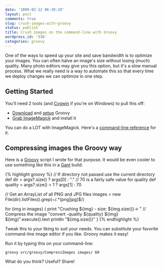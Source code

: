 ```yaml
---
date: '2009-02-12 06:30:29'
layout: post
comments: true
slug: crush-images-with-groovy
status: publish
title: Crush images on the command-line with Groovy
wordpress_id: '536'
categories: groovy
---
```


One of the ways to speed up your site and save bandwidth is to optimize your images. You can often halve an image's size without losing (much) quality. Many photo editors may give you this option, but it's a slow manual process. What we really need is a way to automate this so that every time we deploy changes we can optimize in one step.

## Getting Started

You'll need 2 tools (and [Cygwin](http://cygwin.com) if you're on Windows) to pull this off:

  * [Download](http://groovy.codehaus.org/Download) and [setup](http://groovy.codehaus.org/Tutorial+1+-+Getting+started) Groovy
  * [Grab ImageMagick](http://www.imagemagick.org/script/download.php) and install it

You can do a LOT with ImageMagick. Here's a [command-line reference](http://www.imagemagick.org/www/command-line-options.html) for it.

## Compressing images the Groovy way

Here is a [Groovy](http://groovy.codehaus.org/) script I wrote for that purpose. It would be even cooler to use something like this in a [Gant](http://groovy.codehaus.org/Gant) build:

{% highlight groovy %}
// If directory not passed use the current directory
def dir = args?.size() ? args[0] : "."
// 70 is a fairly safe value for quality
def quality = args?.size() > 1 ? args[1] : 70

// Get an ArrayList of all PNG and JPG files
images = new File(dir).listFiles().grep(~/.*(png|jpg)$/)

for (img in images) {
    print "Crushing ${img} - size: ${img.size()}-> "
    // Compress the image
    "convert -quality ${quality} ${img} ${img}".execute().text
    println "${img.size()}"
}
{% endhighlight %}

Tweak this to your liking to suit your needs. You can substitute your favorite command-line image editor if you like. Groovy makes it easy! 

Run it by typing this on your command-line:

<code>groovy src/groovy/CompressImages images/ 60</code>

What do you think? Useful? Share!
